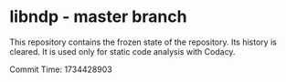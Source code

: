 # libndp - master branch

This repository contains the frozen state of the repository.
Its history is cleared. It is used only for static code
analysis with Codacy.

Commit Time: 1734428903